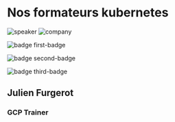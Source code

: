 <!-- .slide: class="speaker-slide" -->

# Nos formateurs kubernetes

![speaker](./assets/images/julien.png)
![company](./assets/images/logo-sfeir-blanc.png)

![badge first-badge](./assets/images/certif-cloud-archi.png)

![badge second-badge](./assets/images/certif-cloud-network.png)

![badge third-badge](./assets/images/certif-cloud-sec.png)

<h2> Julien <span>Furgerot</span></h2>

### GCP Trainer

<!-- .element: class="icon-rule icon-first" -->

